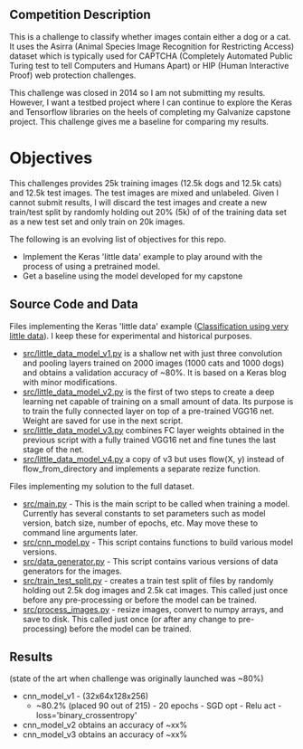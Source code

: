 ## Competition Description

This is a challenge to classify whether images contain either a dog or a cat. It uses the Asirra (Animal Species Image Recognition for Restricting Access) dataset which is typically used for CAPTCHA (Completely Automated Public Turing test to tell Computers and Humans Apart) or HIP (Human Interactive Proof) web protection challenges.

This challenge was closed in 2014 so I am not submitting my results. However, I want a testbed project where I can continue to explore the Keras and Tensorflow libraries on the heels of completing my Galvanize capstone project. This challenge gives me a baseline for comparing my results.

# Objectives

This challenges provides 25k training images (12.5k dogs and 12.5k cats) and 12.5k test images. The test images are mixed and unlabeled. Given I cannot submit results, I will discard the test images and create a new train/test split by randomly holding out 20% (5k) of of the training data set as a new test set and only train on 20k images.

The following is an evolving list of objectives for this repo.

- Implement the Keras 'little data' example to play around with the process of using a pretrained model.
- Get a baseline using the model developed for my capstone

## Source Code and Data

Files implementing the Keras 'little data' example ([Classification using very little data](https://blog.keras.io/building-powerful-image-classification-models-using-very-little-data.html)). I keep these for experimental and historical purposes.

- [src/little_data_model_v1.py](src/little_data_model_v1.py) is a shallow net with just three convolution and pooling layers trained on 2000 images (1000 cats and 1000 dogs) and obtains a validation accuracy of ~80%. It is based on a Keras blog with minor modifications.    
- [src/little_data_model_v2.py](src/little_data_model_v2.py) is the first of two steps to create a deep learning net capable of training on a small amount of data. Its purpose is to train the fully connected layer on top of a pre-trained VGG16 net. Weight are saved for use in the next script.
- [src/little_data_model_v3.py](src/little_data_model_v3.py) combines FC layer weights obtained in the previous script with a fully trained VGG16 net and fine tunes the last stage of the net.
- [src/little_data_model_v4.py](src/little_data_model_v4.py) a copy of v3 but uses flow(X, y) instead of flow_from_directory and implements a separate rezize function.

Files implementing my solution to the full dataset.

- [src/main.py](src/main.py) - This is the main script to be called when training a model. Currently has several constants to set parameters such as model version, batch size, number of epochs, etc. May move these to command line arguments later.
- [src/cnn_model.py](src/cnn_model.py) - This script contains functions to build various model versions.
- [src/data_generator.py](src/data_generator.py) - This script contains various versions of data generators for the images.
- [src/train_test_split.py](src/train_test_split.py) - creates a train test split of files by randomly holding out 2.5k dog images and 2.5k cat images. This called just once before any pre-processing or before the model can be trained.
- [src/process_images.py](src/process_images.py) - resize images, convert to numpy arrays, and save to disk. This called just once (or after any change to pre-processing) before the model can be trained.

## Results

(state of the art when challenge was originally launched was ~80%)

- cnn_model_v1 - (32x64x128x256)
    - ~80.2% (placed 90 out of 215) - 20 epochs - SGD opt - Relu act - loss='binary_crossentropy'
- cnn_model_v2 obtains an accuracy of ~xx%
- cnn_model_v3 obtains an accuracy of ~xx%
